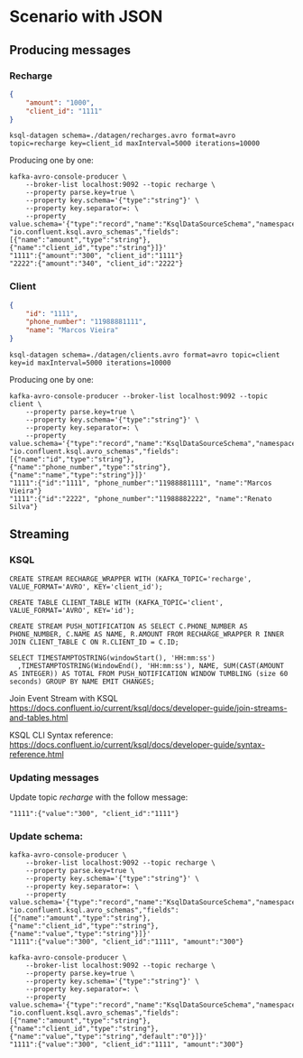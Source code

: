 # Scenario with JSON

## Producing messages

### Recharge

````json
{
    "amount": "1000",
    "client_id": "1111"
}
````

````
ksql-datagen schema=./datagen/recharges.avro format=avro topic=recharge key=client_id maxInterval=5000 iterations=10000
````

Producing one by one:

```
kafka-avro-console-producer \
    --broker-list localhost:9092 --topic recharge \
    --property parse.key=true \
    --property key.schema='{"type":"string"}' \
    --property key.separator=: \
    --property value.schema='{"type":"record","name":"KsqlDataSourceSchema","namespace": "io.confluent.ksql.avro_schemas","fields":[{"name":"amount","type":"string"}, {"name":"client_id","type":"string"}]}'
"1111":{"amount":"300", "client_id":"1111"}
"2222":{"amount":"340", "client_id":"2222"}
````

### Client

````json
{
    "id": "1111",
    "phone_number": "11988881111",
    "name": "Marcos Vieira"
}
````

````
ksql-datagen schema=./datagen/clients.avro format=avro topic=client key=id maxInterval=5000 iterations=10000
````

Producing one by one:

````
kafka-avro-console-producer --broker-list localhost:9092 --topic client \
    --property parse.key=true \
    --property key.schema='{"type":"string"}' \
    --property key.separator=: \
    --property value.schema='{"type":"record","name":"KsqlDataSourceSchema","namespace": "io.confluent.ksql.avro_schemas","fields":[{"name":"id","type":"string"}, {"name":"phone_number","type":"string"}, {"name":"name","type":"string"}]}'
"1111":{"id":"1111", "phone_number":"11988881111", "name":"Marcos Vieira"}
"1111":{"id":"2222", "phone_number":"11988882222", "name":"Renato Silva"}
````

## Streaming

### KSQL

````
CREATE STREAM RECHARGE_WRAPPER WITH (KAFKA_TOPIC='recharge', VALUE_FORMAT='AVRO', KEY='client_id');

CREATE TABLE CLIENT_TABLE WITH (KAFKA_TOPIC='client', VALUE_FORMAT='AVRO', KEY='id');

CREATE STREAM PUSH_NOTIFICATION AS SELECT C.PHONE_NUMBER AS PHONE_NUMBER, C.NAME AS NAME, R.AMOUNT FROM RECHARGE_WRAPPER R INNER JOIN CLIENT_TABLE C ON R.CLIENT_ID = C.ID;

SELECT TIMESTAMPTOSTRING(windowStart(), 'HH:mm:ss')
  ,TIMESTAMPTOSTRING(WindowEnd(), 'HH:mm:ss'), NAME, SUM(CAST(AMOUNT AS INTEGER)) AS TOTAL FROM PUSH_NOTIFICATION WINDOW TUMBLING (size 60 seconds) GROUP BY NAME EMIT CHANGES;
````

Join Event Stream with KSQL https://docs.confluent.io/current/ksql/docs/developer-guide/join-streams-and-tables.html

KSQL CLI Syntax reference: https://docs.confluent.io/current/ksql/docs/developer-guide/syntax-reference.html

### Updating messages

Update topic *recharge* with the follow message:

````
"1111":{"value":"300", "client_id":"1111"}
````

### Update schema:

````
kafka-avro-console-producer \
    --broker-list localhost:9092 --topic recharge \
    --property parse.key=true \
    --property key.schema='{"type":"string"}' \
    --property key.separator=: \
    --property value.schema='{"type":"record","name":"KsqlDataSourceSchema","namespace": "io.confluent.ksql.avro_schemas","fields":[{"name":"amount","type":"string"}, {"name":"client_id","type":"string"}, {"name":"value","type":"string"}]}'
"1111":{"value":"300", "client_id":"1111", "amount":"300"}
````

````
kafka-avro-console-producer \
    --broker-list localhost:9092 --topic recharge \
    --property parse.key=true \
    --property key.schema='{"type":"string"}' \
    --property key.separator=: \
    --property value.schema='{"type":"record","name":"KsqlDataSourceSchema","namespace": "io.confluent.ksql.avro_schemas","fields":[{"name":"amount","type":"string"}, {"name":"client_id","type":"string"}, {"name":"value","type":"string","default":"0"}]}'
"1111":{"value":"300", "client_id":"1111", "amount":"300"}
````
